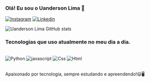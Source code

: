 
### Olá! Eu sou o Uanderson Lima 👋

[![Instagram](https://img.shields.io/badge/Instagram-E4405F?style=for-the-badge&logo=instagram&logoColor=white)](https://www.instagram.com/limauanderson/)
[![Linkedin](https://img.shields.io/badge/LinkedIn-0077B5?style=for-the-badge&logo=linkedin&logoColor=white)](https://www.linkedin.com/feed/)

![Uanderson Lima GitHub stats](https://github-readme-stats.vercel.app/api?username=UandersonLim&show_icons=true&theme=radical)

### Tecnologias que uso atualmente no meu dia a dia.

<div style="display: inline_block"><br/>
    <img alingn="center"alt= "Python"src="https://img.shields.io/badge/Python-14354C?style=for-the-badge&logo=python&logoColor=white" />
<img alingn="center"alt="javascript"src="https://img.shields.io/badge/JavaScript-F7DF1E?style=for-the-badge&logo=javascript&logoColor=black">
<img alingn="center"alt="Css"src="https://img.shields.io/badge/CSS-239120?&style=for-the-badge&logo=css3&logoColor=white" />
<img alingn="center"alt="Html"src="https://img.shields.io/badge/HTML-239120?style=for-the-badge&logo=html5&logoColor=white">
</div><br/>

Apaixonado por tecnologia, sempre estudando e apreendendo!😃🖥️
